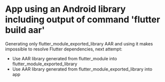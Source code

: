 # App using an Android library including output of command 'flutter build aar'
Generating only flutter_module_exported_library AAR and using it makes impossible to resolve Flutter dependencies, next attempt:
- Use AAR library generated from flutter_module into flutter_module_exported_library
- Use AAR library generated from flutter_module_exported_library into app